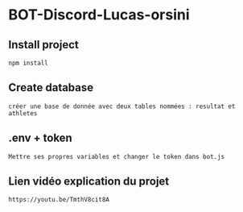 # BOT-Discord-Lucas-orsini

## Install project 

 ``` 
npm install
 ```
 ## Create database

 ``` 
 créer une base de donnée avec deux tables nommées : resultat et athletes
 ```


## .env + token
 ``` 
Mettre ses propres variables et changer le token dans bot.js
 ``` 
## Lien vidéo explication du projet
 ``` 
https://youtu.be/TmthV8cit8A
 ``` 
